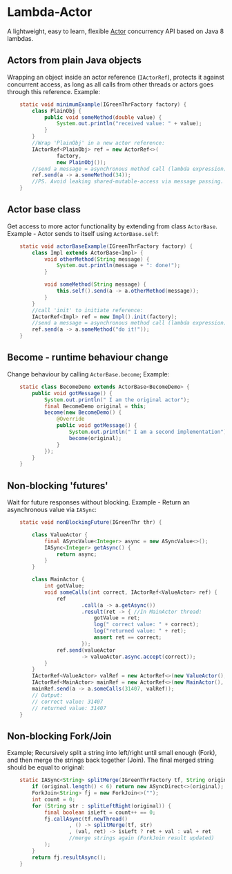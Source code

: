 Lambda-Actor
============

A lightweight, easy to learn, flexible [Actor](http://en.wikipedia.org/wiki/Actor_model)
concurrency API  based on Java 8 lambdas.

## Actors from plain Java objects
Wrapping an object inside an actor reference (`IActorRef`),
protects it against concurrent access, as long as all calls from
other threads or actors goes through this reference.
Example:
```java
    static void minimumExample(IGreenThrFactory factory) {
        class PlainObj {
            public void someMethod(double value) {
                System.out.println("received value: " + value);
            }
        }
        //Wrap 'PlainObj' in a new actor reference:
        IActorRef<PlainObj> ref = new ActorRef<>(
                factory,
                new PlainObj());
        //send a message = asynchronous method call (lambda expression):
        ref.send(a -> a.someMethod(34));
        //PS. Avoid leaking shared-mutable-access via message passing.
    }
```

## Actor base class
Get access to more actor functionality by extending from class `ActorBase`.
Example - Actor sends to itself using `ActorBase.self`:
```java
    static void actorBaseExample(IGreenThrFactory factory) {
        class Impl extends ActorBase<Impl> {
            void otherMethod(String message) {
                System.out.println(message + ": done!");
            }

            void someMethod(String message) {
                this.self().send(a -> a.otherMethod(message));
            }
        }
        //call 'init' to initiate reference:
        IActorRef<Impl> ref = new Impl().init(factory);
        //send a message = asynchronous method call (lambda expression):
        ref.send(a -> a.someMethod("do it!"));
    }
```

## Become - runtime behaviour change
Change behaviour by calling `ActorBase.become`;
Example:
```java
    static class BecomeDemo extends ActorBase<BecomeDemo> {
        public void gotMessage() {
            System.out.println(" I am the original actor");
            final BecomeDemo original = this;
            become(new BecomeDemo() {
                @Override
                public void gotMessage() {
                    System.out.println(" I am a second implementation");
                    become(original);
                }
            });
        }
    }
```

## Non-blocking 'futures'
Wait for future responses without blocking.
Example - Return an asynchronous value via `IASync`:
```java
    static void nonBlockingFuture(IGreenThr thr) {

        class ValueActor {
            final ASyncValue<Integer> async = new ASyncValue<>();
            IASync<Integer> getAsync() {
                return async;
            }
        }

        class MainActor {
            int gotValue;
            void someCalls(int correct, IActorRef<ValueActor> ref) {
                ref
                        .call(a -> a.getAsync())
                        .result(ret -> { //In MainActor thread:
                            gotValue = ret;
                            log(" correct value: " + correct);
                            log("returned value: " + ret);
                            assert ret == correct;
                        });
                ref.send(valueActor
                        -> valueActor.async.accept(correct));
            }
        }
        IActorRef<ValueActor> valRef = new ActorRef<>(new ValueActor(), thr);
        IActorRef<MainActor> mainRef = new ActorRef<>(new MainActor(), thr);
        mainRef.send(a -> a.someCalls(31407, valRef));
        // Output:
        // correct value: 31407
        // returned value: 31407
    }
```


## Non-blocking Fork/Join
Example;
Recursively split a string into left/right until small enough (Fork),
and then merge the strings back together (Join).
The final merged string should be equal to original:
```java
    static IASync<String> splitMerge(IGreenThrFactory tf, String original) {
        if (original.length() < 6) return new ASyncDirect<>(original);
        ForkJoin<String> fj = new ForkJoin<>("");
        int count = 0;
        for (String str : splitLeftRight(original)) {
            final boolean isLeft = count++ == 0;
            fj.callAsync(tf.newThread()
                    , () -> splitMerge(tf, str)
                    , (val, ret) -> isLeft ? ret + val : val + ret
                    //merge strings again (ForkJoin result updated)
            );
        }
        return fj.resultAsync();
    }
```
